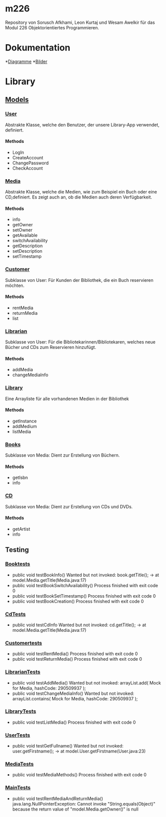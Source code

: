 # m226
Repository von Sorusch Afkhami, Leon Kurtaj und Wesam Awelkir für das Modul 226 Objektorientiertes Programmieren. 

# Dokumentation
*[Diagramme](Dokumentation/diagrams)
*[Bilder](Dokumentation/pictures)

# Library


## [Models](https://github.com/sraosha47/m226/tree/main/Project_library/the_library/src/main/java/model)

### [User](https://github.com/sraosha47/m226/blob/main/Project_library/the_library/src/main/java/model/User.java)
Abstrakte Klasse, welche den Benutzer, der unsere Library-App verwendet, definiert.
#### Methods
* LogIn
* CreateAccount
* ChangePassword
* CheckAccount

### [Media](https://github.com/sraosha47/m226/blob/main/Project_library/the_library/src/main/java/model/Media.java)
Abstrakte Klasse, welche die Medien, wie zum Beispiel ein Buch oder eine CD,definiert. Es zeigt auch an, ob die Medien auch deren Verfügbarkeit.
#### Methods
* info
* getOwner
* setOwner
* getAvailable
* switchAvailability
* getDescription
* setDescription
* setTimestamp

### [Customer](https://github.com/sraosha47/m226/blob/main/Project_library/the_library/src/main/java/model/Customer.java)
Subklasse von User: Für Kunden der Bibliothek, die ein Buch reservieren möchten.
#### Methods
* rentMedia
* returnMedia
* list

### [Librarian](https://github.com/sraosha47/m226/blob/main/Project_library/the_library/src/main/java/model/Librarian.java)
Subklasse von User: Für die Bibliotekarinnen/Bibliotekaren, welches neue Bücher und CDs zum Reservieren hinzufügt.
#### Methods
* addMedia
* changeMediaInfo

### [Library](https://github.com/sraosha47/m226/blob/main/Project_library/the_library/src/main/java/model/Library.java)
Eine Arrayliste für alle vorhandenen Medien in der Bibliothek
#### Methods
* getInstance
* addMedium
* listMedia

### [Books](https://github.com/sraosha47/m226/blob/main/Project_library/the_library/src/main/java/model/Book.java)
Subklasse von Media: Dient zur Erstellung von Büchern.
#### Methods
* getIsbn
* info

### [CD](https://github.com/sraosha47/m226/blob/main/Project_library/the_library/src/main/java/model/CD.java)
Subklasse von Media: Dient zur Erstellung von CDs und DVDs.
#### Methods
* getArtist
* info

## Testing


### [Booktests](https://github.com/sraosha47/m226/blob/main/Project_library/the_library/src/test/java/model/BookTests.java)
* public void testBookInfo()
    Wanted but not invoked:
book.getTitle();
-> at model.Media.getTitle(Media.java:17)
* public void testBookSwitchAvailability()
Process finished with exit code 0
* public void testBookSetTimestamp()
Process finished with exit code 0
* public void testBookCreation()
Process finished with exit code 0

### [CdTests](https://github.com/sraosha47/m226/blob/main/Project_library/the_library/src/test/java/model/CdTests.java)
* public void testCdInfo
Wanted but not invoked:
cd.getTitle();
-> at model.Media.getTitle(Media.java:17)

### [Customertests](https://github.com/sraosha47/m226/blob/main/Project_library/the_library/src/test/java/model/CustomerTests.java)
* public void testRentMedia()
Process finished with exit code 0
* public void testReturnMedia()
Process finished with exit code 0

### [LibrarianTests](https://github.com/sraosha47/m226/blob/main/Project_library/the_library/src/test/java/model/LibrarianTests.java)
* public void testAddMedia()
Wanted but not invoked:
arrayList.add(
    Mock for Media, hashCode: 290509937
);
* public void testChangeMediaInfo()
Wanted but not invoked:
arrayList.contains(
    Mock for Media, hashCode: 290509937
);

### [LibraryTests](https://github.com/sraosha47/m226/blob/main/Project_library/the_library/src/test/java/model/LibraryTests.java)
* public void testListMedia()
Process finished with exit code 0

### [UserTests](https://github.com/sraosha47/m226/blob/main/Project_library/the_library/src/test/java/model/UserTests.java)
* public void testGetFullname()
Wanted but not invoked:
user.getFirstname();
-> at model.User.getFirstname(User.java:23)

### [MediaTests](https://github.com/sraosha47/m226/blob/main/Project_library/the_library/src/test/java/model/MediaTests.java)
* public void testMediaMethods()
Process finished with exit code 0

### [MainTests](https://github.com/sraosha47/m226/blob/main/Project_library/the_library/src/test/java/model/MainTests.java)
*  public void testRentMediaAndReturnMedia()
java.lang.NullPointerException: Cannot invoke "String.equals(Object)" because the return value of "model.Media.getOwner()" is null